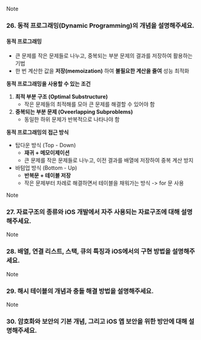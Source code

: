 > [!note]
> ### 26. 동적 프로그래밍(Dynamic Programming)의 개념을 설명해주세요.
#### 동적 프로그래밍
- 큰 문제를 작은 문제들로 나누고, 중복되는 부분 문제의 결과를 저장하여 활용하는 기법
- 한 번 계산한 값을 **저장(memoization)** 하여 **불필요한 계산을 줄여** 성능 최적화

**동적 프로그래밍을 사용할 수 있는 조건**
1. **최적 부분 구조 (Optimal Substructure)**
	- 작은 문제들의 최적해를 모아 큰 문제를 해결할 수 있어야 함
2. **중복되는 부분 문제 (Oveerlapping Subproblems)**
	- 동일한 하위 문제가 반복적으로 나타나야 함

**동적 프로그래밍의 접근 방식**
- 탑다운 방식 (Top - Down)
	- **재귀 + 메모이제이션**
	- 큰 문제를 작은 문제들로 나누고, 이전 결과를 배열에 저장하여 중복 계산 방지
- 바텀업 방식 (Bottom - Up)
	- **반복문 + 테이블 저장**
	- 작은 문제부터 차례로 해결하면서 테이블을 채워가는 방식 -> for 문 사용

> [!note]
> ### 27. 자료구조의 종류와 iOS 개발에서 자주 사용되는 자료구조에 대해 설명해주세요.

> [!note]
> ### 28. 배열, 연결 리스트, 스택, 큐의 특징과 iOS에서의 구현 방법을 설명해주세요.

> [!note]
> ### 29. 해시 테이블의 개념과 충돌 해결 방법을 설명해주세요.

> [!note]
> ### 30. 암호화와 보안의 기본 개념, 그리고 iOS 앱 보안을 위한 방안에 대해 설명해주세요.

